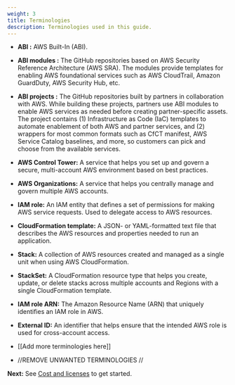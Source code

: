 ```yaml
---
weight: 3
title: Terminologies
description: Terminologies used in this guide.
---
```


* **ABI :**  AWS Built-In (ABI).
* **ABI modules :** The GitHub repositories based on AWS Security Reference Architecture (AWS SRA). The modules provide templates for enabling AWS foundational services such as AWS CloudTrail, Amazon GuardDuty, AWS Security Hub, etc.
* **ABI projects :** The GitHub repositories built by partners in collaboration with AWS. While building these projects, partners use ABI modules to enable AWS services as needed before creating partner-specific assets. The project contains (1) Infrastructure as Code (IaC) templates to automate enablement of both AWS and partner services, and (2) wrappers for most common formats such as CfCT manifest, AWS Service Catalog baselines, and more, so customers can pick and choose from the available services.
* **AWS Control Tower:** A service that helps you set up and govern a secure, multi-account AWS environment based on best practices.
* **AWS Organizations:** A service that helps you centrally manage and govern multiple AWS accounts.
* **IAM role:** An IAM entity that defines a set of permissions for making AWS service requests. Used to delegate access to AWS resources.
* **CloudFormation template:** A JSON- or YAML-formatted text file that describes the AWS resources and properties needed to run an application.
* **Stack:** A collection of AWS resources created and managed as a single unit when using AWS CloudFormation.
* **StackSet:** A CloudFormation resource type that helps you create, update, or delete stacks across multiple accounts and Regions with a single CloudFormation template.
* **IAM role ARN:** The Amazon Resource Name (ARN) that uniquely identifies an IAM role in AWS.
* **External ID:** An identifier that helps ensure that the intended AWS role is used for cross-account access.

* [[Add more terminologies here]]
* //REMOVE UNWANTED TERMINOLOGIES //

**Next:** See [Cost and licenses](/costandlicenses/index.html) to get started.
